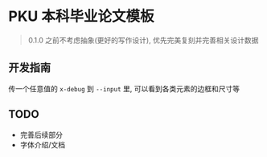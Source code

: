 # PKU 本科毕业论文模板

> 0.1.0 之前不考虑抽象(更好的写作设计), 优先完美复刻并完善相关设计数据

## 开发指南

传一个任意值的 `x-debug` 到 `--input` 里, 可以看到各类元素的边框和尺寸等

## TODO

- 完善后续部分
- 字体介绍/文档
